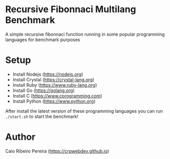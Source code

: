 # Recursive Fibonnaci Multilang Benchmark

A simple recursive fibonnaci function running in some popular programming languages for benchmark purposes

# Setup

* Install Nodejs (https://nodejs.org)
* Install Crystal (https://crystal-lang.org)
* Install Ruby (https://www.ruby-lang.org)
* Install Go (https://golang.org)
* Install C (https://www.cprogramming.com)
* Install Python (https://www.python.org)

After install the latest version of these programming languages you can run `./start.sh` to start the benchmark!

# Author

Caio Ribeiro Pereira (https://crpwebdev.github.io)